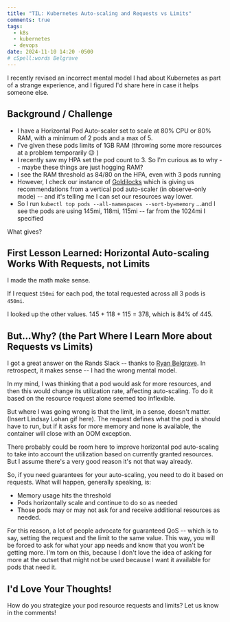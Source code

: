 ```yaml
---
title: "TIL: Kubernetes Auto-scaling and Requests vs Limits"
comments: true
tags:
  - k8s
  - kubernetes
  - devops
date: 2024-11-10 14:20 -0500
# cSpell:words Belgrave
---
```

I recently revised an incorrect mental model I had about Kubernetes as part of a strange experience, and I figured I'd share here in case it helps someone else.

## Background / Challenge

* I have a Horizontal Pod Auto-scaler set to scale at 80% CPU or 80% RAM, with a minimum of 2 pods and a max of 5.
* I've given these pods limits of 1GB RAM (throwing some more resources at a problem temporarily :wink: )
* I recently saw my HPA set the pod count to 3. So I'm curious as to why -- maybe these things are just hogging RAM?
* I see the RAM threshold as 84/80 on the HPA, even with 3 pods running
* However, I check our instance of [Goldilocks](https://goldilocks.docs.fairwinds.com/) which is giving us recommendations from a vertical pod auto-scaler (in observe-only mode) -- and it's telling me I can set our resources way lower.
* So I run `kubectl top pods --all-namespaces --sort-by=memory`
 ...and I see the pods are using 145mi, 118mi, 115mi -- far from the 1024mi I specified

What gives?

## First Lesson Learned: Horizontal Auto-scaling Works With Requests, not Limits

I made the math make sense.

If I request `150mi` for each pod, the total requested across all 3 pods is `450mi`.

I looked up the other values. 145 + 118 + 115 = 378, which is 84% of 445.

## But...Why? (the Part Where I Learn More about Requests vs Limits)

I got a great answer on the Rands Slack -- thanks to [Ryan Belgrave](https://linkedin.com/in/rbelgrave). In retrospect, it makes sense -- I had the wrong mental model.

In my mind, I was thinking that a pod would ask for more resources, and then this would change its utilization rate, affecting auto-scaling. To do it based on the resource request alone seemed too inflexible.

But where I was going wrong is that the limit, in a sense, doesn't matter. (Insert Lindsay Lohan gif here). The request defines what the pod is should have to run, but if it asks for more memory and none is available, the container will close with an OOM exception.

There probably could be room here to improve horizontal pod auto-scaling to take into account the utilization based on currently granted resources. But I assume there's a very good reason it's not that way already.

So, if you need guarantees for your auto-scaling, you need to do it based on requests. What will happen, generally speaking, is:

* Memory usage hits the threshold
* Pods horizontally scale and continue to do so as needed
* Those pods may or may not ask for and receive additional resources as needed.

For this reason, a lot of people advocate for guaranteed QoS -- which is to say, setting the request and the limit to the same value. This way, you will be forced to ask for what your app needs and know that you won't be getting more. I'm torn on this, because I don't love the idea of asking for more at the outset that might not be used because I want it available for pods that need it.

## I'd Love Your Thoughts!

How do you strategize your pod resource requests and limits? Let us know in the comments!
